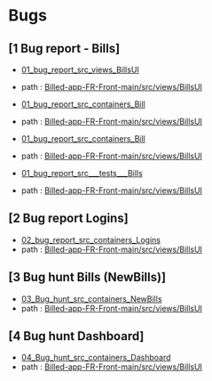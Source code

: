 # Bugs

## [1 Bug report - Bills]

- [01_bug_report_src_views_BillsUI](./01_bug_report_src_views_BillsUI.png)
- path : [Billed-app-FR-Front-main/src/views/BillsUI](./../../Billed-app-FR-Front-main/src/views/BillsUI.js)

- [01_bug_report_src_containers_Bill](./01_bug_report_src_containers_Bills.png)
- path : [Billed-app-FR-Front-main/src/views/BillsUI](./../../Billed-app-FR-Front-main/src/containers/Bills.js)

- [01_bug_report_src_containers_Bill](./01_bug_report_src_containers_Bills.png)
- path : [Billed-app-FR-Front-main/src/views/BillsUI](./../../Billed-app-FR-Front-main/src/containers/Bills.js)
  
- [01_bug_report_src___tests___Bills](./01_bug_report_src___tests___Bills.png)
- path : [Billed-app-FR-Front-main/src/views/BillsUI](./../../Billed-app-FR-Front-main/src/__tests__/Bills.js)
  
## [2 Bug report Logins]

- [02_bug_report_src_containers_Logins](./02_bug_report_src_containers_Logins.png)
- path : [Billed-app-FR-Front-main/src/views/BillsUI](./../../Billed-app-FR-Front-main/src/containers/Login.js)

## [3 Bug hunt Bills (NewBills)]

- [03_Bug_hunt_src_containers_NewBills](./03_Bug_hunt_src_containers_NewBills.png)
- path : [Billed-app-FR-Front-main/src/views/BillsUI](./../../Billed-app-FR-Front-main/src/containers/NewBill.js)

## [4 Bug hunt Dashboard]

- [04_Bug_hunt_src_containers_Dashboard](./04_Bug_hunt_src_containers_Dashboard.png)
- path : [Billed-app-FR-Front-main/src/views/BillsUI](./../../Billed-app-FR-Front-main/src/containers/Dashboard.js)
